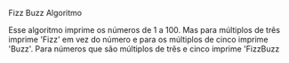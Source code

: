 Fizz Buzz Algoritmo

Esse algoritmo imprime os números de 1 a 100. Mas para múltiplos de três imprime
'Fizz' em vez do número e para os múltiplos de cinco imprime 'Buzz'. Para números que são múltiplos
de três e cinco imprime 'FizzBuzz